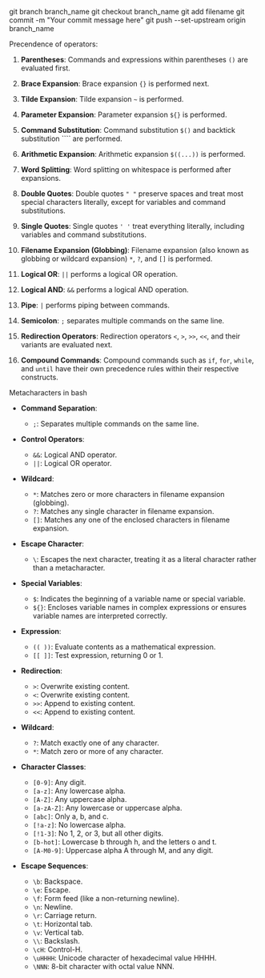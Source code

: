 git branch branch_name
git checkout branch_name
git add filename
git commit -m "Your commit message here"
git push --set-upstream origin branch_name


Precendence of operators:

1. **Parentheses**: Commands and expressions within parentheses `()` are evaluated first.
   
2. **Brace Expansion**: Brace expansion `{}` is performed next.

3. **Tilde Expansion**: Tilde expansion `~` is performed.

4. **Parameter Expansion**: Parameter expansion `${}` is performed.

5. **Command Substitution**: Command substitution `$()` and backtick substitution ```` are performed.

6. **Arithmetic Expansion**: Arithmetic expansion `$((...))` is performed.

7. **Word Splitting**: Word splitting on whitespace is performed after expansions.

8. **Double Quotes**: Double quotes `" "` preserve spaces and treat most special characters literally, except for variables and command substitutions.

9. **Single Quotes**: Single quotes `' '` treat everything literally, including variables and command substitutions.

10. **Filename Expansion (Globbing)**: Filename expansion (also known as globbing or wildcard expansion) `*`, `?`, and `[]` is performed.

11. **Logical OR**: `||` performs a logical OR operation.

12. **Logical AND**: `&&` performs a logical AND operation.

13. **Pipe**: `|` performs piping between commands.

14. **Semicolon**: `;` separates multiple commands on the same line.

15. **Redirection Operators**: Redirection operators `<`, `>`, `>>`, `<<`, and their variants are evaluated next.

16. **Compound Commands**: Compound commands such as `if`, `for`, `while`, and `until` have their own precedence rules within their respective constructs.

Metacharacters in bash 
- **Command Separation**:
  - `;`: Separates multiple commands on the same line.

- **Control Operators**:
  - `&&`: Logical AND operator.
  - `||`: Logical OR operator.

- **Wildcard**:
  - `*`: Matches zero or more characters in filename expansion (globbing).
  - `?`: Matches any single character in filename expansion.
  - `[]`: Matches any one of the enclosed characters in filename expansion.

- **Escape Character**:
  - `\`: Escapes the next character, treating it as a literal character rather than a metacharacter.

- **Special Variables**:
  - `$`: Indicates the beginning of a variable name or special variable.
  - `${}`: Encloses variable names in complex expressions or ensures variable names are interpreted correctly.

- **Expression**:
  - `(( ))`: Evaluate contents as a mathematical expression.
  - `[[ ]]`: Test expression, returning 0 or 1.

- **Redirection**:
  - `>`: Overwrite existing content.
  - `<`: Overwrite existing content.
  - `>>`: Append to existing content.
  - `<<`: Append to existing content.

- **Wildcard**:
  - `?`: Match exactly one of any character.
  - `*`: Match zero or more of any character.

- **Character Classes**:
  - `[0-9]`: Any digit.
  - `[a-z]`: Any lowercase alpha.
  - `[A-Z]`: Any uppercase alpha.
  - `[a-zA-Z]`: Any lowercase or uppercase alpha.
  - `[abc]`: Only a, b, and c.
  - `[!a-z]`: No lowercase alpha.
  - `[!1-3]`: No 1, 2, or 3, but all other digits.
  - `[b-hot]`: Lowercase b through h, and the letters o and t.
  - `[A-M0-9]`: Uppercase alpha A through M, and any digit.

- **Escape Sequences**:
  - `\b`: Backspace.
  - `\e`: Escape.
  - `\f`: Form feed (like a non-returning newline).
  - `\n`: Newline.
  - `\r`: Carriage return.
  - `\t`: Horizontal tab.
  - `\v`: Vertical tab.
  - `\\`: Backslash.
  - `\cH`: Control-H.
  - `\uHHHH`: Unicode character of hexadecimal value HHHH.
  - `\NNN`: 8-bit character with octal value NNN.

